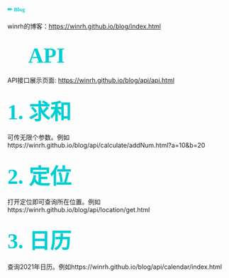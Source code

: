 # <font color=#00CED1 size=2 face="黑体">✏ Blog</font>
winrh的博客：https://winrh.github.io/blog/index.html

## <font color=#00CED1 size=9 face="黑体">📕 API</font>
API接口展示页面: https://winrh.github.io/blog/api/api.html

### <font color=#00CED1 size=16 face="黑体">1. 求和</font>
可传无限个参数。例如https://winrh.github.io/blog/api/calculate/addNum.html?a=10&b=20


### <font color=#00CED1 size=16 face="黑体">2. 定位</font>
打开定位即可查询所在位置。例如https://winrh.github.io/blog/api/location/get.html


### <font color=#00CED1 size=16 face="黑体">3. 日历</font>
查询2021年日历。例如https://winrh.github.io/blog/api/calendar/index.html
